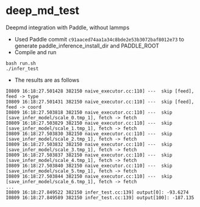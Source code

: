 # deep_md_test
Deepmd integration with Paddle, without lammps

- Used Paddle commit `c91aaced74aa1a34c8bde2e53b3072baf8012e73` to generate paddle_inference_install_dir and PADDLE_ROOT
- Compile and run
```
bash run.sh
./infer_test
```
- The results are as follows
```
I0809 16:18:27.501428 382150 naive_executor.cc:110] ---  skip [feed], feed -> type
I0809 16:18:27.501431 382150 naive_executor.cc:110] ---  skip [feed], feed -> coord
I0809 16:18:27.503818 382150 naive_executor.cc:110] ---  skip [save_infer_model/scale_0.tmp_1], fetch -> fetch
I0809 16:18:27.503829 382150 naive_executor.cc:110] ---  skip [save_infer_model/scale_1.tmp_1], fetch -> fetch
I0809 16:18:27.503830 382150 naive_executor.cc:110] ---  skip [save_infer_model/scale_2.tmp_1], fetch -> fetch
I0809 16:18:27.503832 382150 naive_executor.cc:110] ---  skip [save_infer_model/scale_3.tmp_1], fetch -> fetch
I0809 16:18:27.503837 382150 naive_executor.cc:110] ---  skip [save_infer_model/scale_4.tmp_1], fetch -> fetch
I0809 16:18:27.503840 382150 naive_executor.cc:110] ---  skip [save_infer_model/scale_5.tmp_1], fetch -> fetch
I0809 16:18:27.503844 382150 naive_executor.cc:110] ---  skip [save_infer_model/scale_6.tmp_1], fetch -> fetch
...
I0809 16:18:27.849522 382150 infer_test.cc:139] output[0]: -93.6274
I0809 16:18:27.849589 382150 infer_test.cc:139] output[100]: -187.135

```
